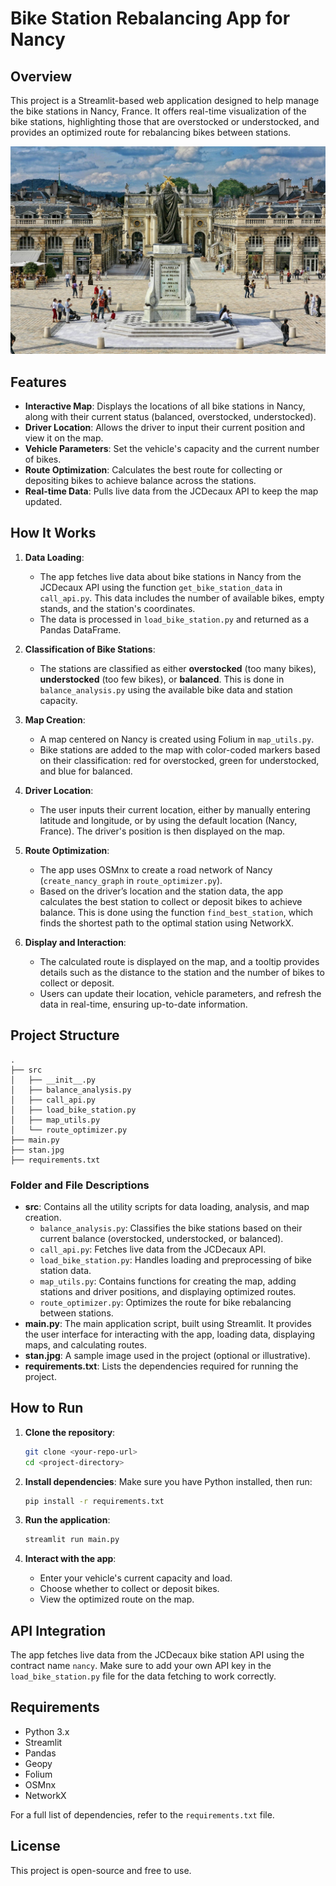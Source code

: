 # Bike Station Rebalancing App for Nancy

## Overview

This project is a Streamlit-based web application designed to help manage the bike stations in Nancy, France. It offers real-time visualization of the bike stations, highlighting those that are overstocked or understocked, and provides an optimized route for rebalancing bikes between stations. 

<img src="https://raw.githubusercontent.com/simbouch/nancy_bikes/refs/heads/main/stan.jpg" width="850"/>

## Features

- **Interactive Map**: Displays the locations of all bike stations in Nancy, along with their current status (balanced, overstocked, understocked).
- **Driver Location**: Allows the driver to input their current position and view it on the map.
- **Vehicle Parameters**: Set the vehicle's capacity and the current number of bikes.
- **Route Optimization**: Calculates the best route for collecting or depositing bikes to achieve balance across the stations.
- **Real-time Data**: Pulls live data from the JCDecaux API to keep the map updated.

## How It Works

1. **Data Loading**:
   - The app fetches live data about bike stations in Nancy from the JCDecaux API using the function `get_bike_station_data` in `call_api.py`. This data includes the number of available bikes, empty stands, and the station's coordinates.
   - The data is processed in `load_bike_station.py` and returned as a Pandas DataFrame.

2. **Classification of Bike Stations**:
   - The stations are classified as either **overstocked** (too many bikes), **understocked** (too few bikes), or **balanced**. This is done in `balance_analysis.py` using the available bike data and station capacity.

3. **Map Creation**:
   - A map centered on Nancy is created using Folium in `map_utils.py`. 
   - Bike stations are added to the map with color-coded markers based on their classification: red for overstocked, green for understocked, and blue for balanced.

4. **Driver Location**:
   - The user inputs their current location, either by manually entering latitude and longitude, or by using the default location (Nancy, France). The driver's position is then displayed on the map.

5. **Route Optimization**:
   - The app uses OSMnx to create a road network of Nancy (`create_nancy_graph` in `route_optimizer.py`).
   - Based on the driver’s location and the station data, the app calculates the best station to collect or deposit bikes to achieve balance. This is done using the function `find_best_station`, which finds the shortest path to the optimal station using NetworkX.

6. **Display and Interaction**:
   - The calculated route is displayed on the map, and a tooltip provides details such as the distance to the station and the number of bikes to collect or deposit.
   - Users can update their location, vehicle parameters, and refresh the data in real-time, ensuring up-to-date information.

## Project Structure

```
.
├── src
│   ├── __init__.py
│   ├── balance_analysis.py
│   ├── call_api.py
│   ├── load_bike_station.py
│   ├── map_utils.py
│   └── route_optimizer.py
├── main.py
├── stan.jpg
├── requirements.txt
```

### Folder and File Descriptions

- **src**: Contains all the utility scripts for data loading, analysis, and map creation.
  - `balance_analysis.py`: Classifies the bike stations based on their current balance (overstocked, understocked, or balanced).
  - `call_api.py`: Fetches live data from the JCDecaux API.
  - `load_bike_station.py`: Handles loading and preprocessing of bike station data.
  - `map_utils.py`: Contains functions for creating the map, adding stations and driver positions, and displaying optimized routes.
  - `route_optimizer.py`: Optimizes the route for bike rebalancing between stations.
- **main.py**: The main application script, built using Streamlit. It provides the user interface for interacting with the app, loading data, displaying maps, and calculating routes.
- **stan.jpg**: A sample image used in the project (optional or illustrative).
- **requirements.txt**: Lists the dependencies required for running the project.

## How to Run

1. **Clone the repository**:
    ```bash
    git clone <your-repo-url>
    cd <project-directory>
    ```

2. **Install dependencies**:
    Make sure you have Python installed, then run:
    ```bash
    pip install -r requirements.txt
    ```

3. **Run the application**:
    ```bash
    streamlit run main.py
    ```

4. **Interact with the app**:
    - Enter your vehicle's current capacity and load.
    - Choose whether to collect or deposit bikes.
    - View the optimized route on the map.

## API Integration

The app fetches live data from the JCDecaux bike station API using the contract name `nancy`. Make sure to add your own API key in the `load_bike_station.py` file for the data fetching to work correctly.

## Requirements

- Python 3.x
- Streamlit
- Pandas
- Geopy
- Folium
- OSMnx
- NetworkX

For a full list of dependencies, refer to the `requirements.txt` file.

## License

This project is open-source and free to use.